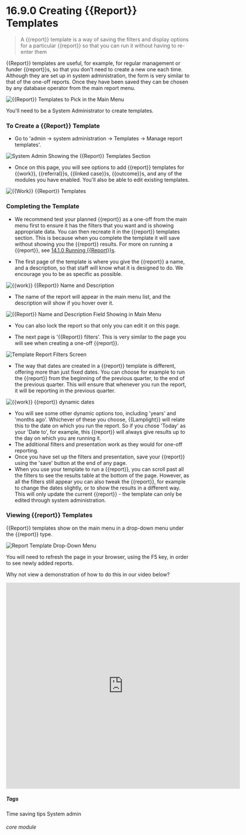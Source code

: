 # 16.9.0 Creating {{Report}} Templates

> A {{report}} template is a way of saving the filters and display options for a particular {{report}} so that you can run it without having to re-enter them



{{Report}} templates are useful, for example, for regular management or funder {{report}}s, so that you don't need to create a new one each time. Although they are set up in system administration, the form is very similar to that of the one-off reports. Once they have been saved they can be chosen by any database operator from the main report menu. 

![{{Report}} Templates to Pick in the Main Menu](16.9.0a.png)

You'll need to be a System Administrator to create templates.


### To Create a {{Report}} Template
- Go to 'admin -> system administration -> Templates -> Manage report templates'.

![System Admin Showing the {{Report}} Templates Section](16.9.0b.png)

- Once on this page, you will see options to add {{report}} templates for {{work}}, {{referral}}s, {{linked case}}s, {{outcome}}s, and any of the modules you have enabled.  You'll also be able to edit existing templates.  

![{{Work}} {{Report}} Templates](16.9.0c.png)

### Completing the Template
- We recommend test your planned {{report}} as a one-off from the main menu first to ensure it has the filters that you want and is showing appropriate data. You can then  recreate it in the {{report}} templates section. This is because when you complete the template it will save without showing you the {{report}} results. For more on running a {{report}}, see [14.1.0 Running {{Report}}s](/help/index/p/14.1.0).

- The first page of the template is where you give the {{report}} a name, and a description, so that staff will know what it is designed to do.  We encourage you to be as specific as possible. 

![{{work}} {{Report}} Name and Description](1214a.png)

- The name of the report will appear in the main menu list, and the description will show if you hover over it.

![{{Report}} Name and Description Field Showing in Main Menu](16.9.0e.png)

- You can also lock the report so that only you can edit it on this page. 

- The next page is '{{Report}} filters'. This is very similar to the page you will see when creating a one-off {{report}}.

![Template Report Filters Screen](16.9.0f.png)

- The way that dates are created in a {{report}} template is different, offering more than just fixed dates. You can choose for example to run the {{report}} from the beginning of the previous quarter, to the end of the previous quarter.  This will ensure that whenever you run the report, it will be reporting in the previous quarter.

![{{work}} {{report}} dynamic dates](1215a.png)

- You will see some other dynamic options too, including 'years' and 'months ago'. Whichever of these you choose, {{Lamplight}} will relate this to the date on which you run the report. So if you chose 'Today' as your 'Date to', for example, this {{report}} will always give results up to the day on which you are running it.
- The additional filters and presentation work as they would for one-off reporting.
- Once you have set up the filters and presentation, save your {{report}} using the 'save' button at the end of any page.
- When you use your template to run a {{report}}, you can scroll past all the filters to see the results table at the bottom of the page. However, as all the filters still appear you can also tweak the {{report}}, for example to change the dates slightly, or to show the results in a different way. This will only update the current {{report}} - the template can only be edited through system administration.

### Viewing {{report}} Templates
{{Report}} templates show on the main menu in a drop-down menu under the {{report}} type.

![Report Template Drop-Down Menu](16.9.0d.png)

You will need to refresh the page in your browser, using the F5 key, in order to see newly added reports.

Why not view a demonstration of how to do this in our video below?

<iframe src="https://player.vimeo.com/video/289258912" width="640" height="564" frameborder="0" allow="autoplay; fullscreen" allowfullscreen></iframe>

##### Tags
Time saving tips
System admin

###### core module
